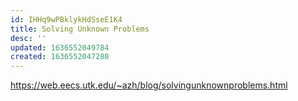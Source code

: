 ```yaml
---
id: IHHq9wPBklykHdSseE1K4
title: Solving Unknown Problems
desc: ''
updated: 1636552049784
created: 1636552047280
---
```


https://web.eecs.utk.edu/~azh/blog/solvingunknownproblems.html

